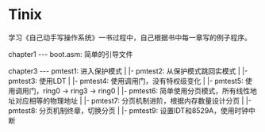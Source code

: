# Tinix
学习《自己动手写操作系统》一书过程中，自己根据书中每一章写的例子程序。

chapter1 --- boot.asm: 简单的引导文件
          
chapter3 --- pmtest1: 进入保护模式
          |
          |- pmtest2: 从保护模式跳回实模式
          |
          |- pmtest3: 使用LDT
          |
          |- pmtest4: 使用调用门，没有特权级变化
          |
          |- pmtest5: 使用调用门，ring0 -> ring3 -> ring0
          |
          |- pmtest6: 简单使用分页模式，所有线性地址对应相等的物理地址
          |
          |- pmtest7: 分页机制进阶，根据内存数量设计分页
          |
          |- pmtest8: 分页机制终章，切换分页
          |
          |- pmtest9: 设置IDT和8529A，使用时钟中断
